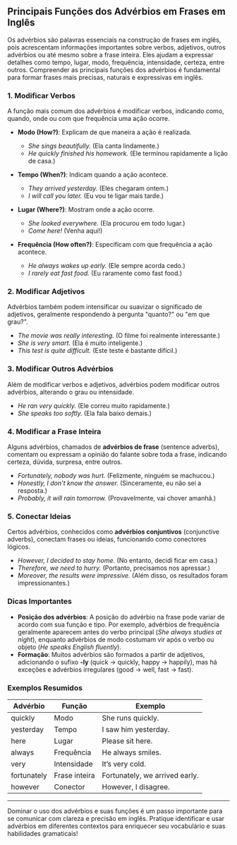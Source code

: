 
## Principais Funções dos Advérbios em Frases em Inglês

Os advérbios são palavras essenciais na construção de frases em inglês, pois acrescentam informações importantes sobre verbos, adjetivos, outros advérbios ou até mesmo sobre a frase inteira. Eles ajudam a expressar detalhes como tempo, lugar, modo, frequência, intensidade, certeza, entre outros. Compreender as principais funções dos advérbios é fundamental para formar frases mais precisas, naturais e expressivas em inglês.

### 1. Modificar Verbos

A função mais comum dos advérbios é modificar verbos, indicando como, quando, onde ou com que frequência uma ação ocorre.

- **Modo (How?)**: Explicam de que maneira a ação é realizada.
  - *She sings beautifully.* (Ela canta lindamente.)
  - *He quickly finished his homework.* (Ele terminou rapidamente a lição de casa.)

- **Tempo (When?)**: Indicam quando a ação acontece.
  - *They arrived yesterday.* (Eles chegaram ontem.)
  - *I will call you later.* (Eu vou te ligar mais tarde.)

- **Lugar (Where?)**: Mostram onde a ação ocorre.
  - *She looked everywhere.* (Ela procurou em todo lugar.)
  - *Come here!* (Venha aqui!)

- **Frequência (How often?)**: Especificam com que frequência a ação acontece.
  - *He always wakes up early.* (Ele sempre acorda cedo.)
  - *I rarely eat fast food.* (Eu raramente como fast food.)

### 2. Modificar Adjetivos

Advérbios também podem intensificar ou suavizar o significado de adjetivos, geralmente respondendo à pergunta "quanto?" ou "em que grau?".

- *The movie was really interesting.* (O filme foi realmente interessante.)
- *She is very smart.* (Ela é muito inteligente.)
- *This test is quite difficult.* (Este teste é bastante difícil.)

### 3. Modificar Outros Advérbios

Além de modificar verbos e adjetivos, advérbios podem modificar outros advérbios, alterando o grau ou intensidade.

- *He ran very quickly.* (Ele correu muito rapidamente.)
- *She speaks too softly.* (Ela fala baixo demais.)

### 4. Modificar a Frase Inteira

Alguns advérbios, chamados de **advérbios de frase** (sentence adverbs), comentam ou expressam a opinião do falante sobre toda a frase, indicando certeza, dúvida, surpresa, entre outros.

- *Fortunately, nobody was hurt.* (Felizmente, ninguém se machucou.)
- *Honestly, I don’t know the answer.* (Sinceramente, eu não sei a resposta.)
- *Probably, it will rain tomorrow.* (Provavelmente, vai chover amanhã.)

### 5. Conectar Ideias

Certos advérbios, conhecidos como **advérbios conjuntivos** (conjunctive adverbs), conectam frases ou ideias, funcionando como conectores lógicos.

- *However, I decided to stay home.* (No entanto, decidi ficar em casa.)
- *Therefore, we need to hurry.* (Portanto, precisamos nos apressar.)
- *Moreover, the results were impressive.* (Além disso, os resultados foram impressionantes.)

### Dicas Importantes

- **Posição dos advérbios**: A posição do advérbio na frase pode variar de acordo com sua função e tipo. Por exemplo, advérbios de frequência geralmente aparecem antes do verbo principal (*She always studies at night*), enquanto advérbios de modo costumam vir após o verbo ou objeto (*He speaks English fluently*).
- **Formação**: Muitos advérbios são formados a partir de adjetivos, adicionando o sufixo **-ly** (quick → quickly, happy → happily), mas há exceções e advérbios irregulares (good → well, fast → fast).

### Exemplos Resumidos

| Advérbio      | Função             | Exemplo                        |
|---------------|--------------------|--------------------------------|
| quickly       | Modo               | She runs quickly.              |
| yesterday     | Tempo              | I saw him yesterday.           |
| here          | Lugar              | Please sit here.               |
| always        | Frequência         | He always smiles.              |
| very          | Intensidade        | It’s very cold.                |
| fortunately   | Frase inteira      | Fortunately, we arrived early. |
| however       | Conector           | However, I disagree.           |

---

Dominar o uso dos advérbios e suas funções é um passo importante para se comunicar com clareza e precisão em inglês. Pratique identificar e usar advérbios em diferentes contextos para enriquecer seu vocabulário e suas habilidades gramaticais!
```

